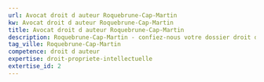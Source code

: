 ```yaml
---
url: Avocat droit d auteur Roquebrune-Cap-Martin
kw: Avocat droit d auteur Roquebrune-Cap-Martin
title: Avocat droit d auteur Roquebrune-Cap-Martin
description: Roquebrune-Cap-Martin - confiez-nous votre dossier droit d auteur
tag_ville: Roquebrune-Cap-Martin
competence: droit d auteur
expertise: droit-propriete-intellectuelle
extertise_id: 2
---
```

